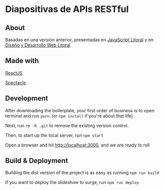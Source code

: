 # Diapositivas de APIs RESTful

## About
Basadas en una versión anterior, presentadas en [JavaScript Litoral](https://www.meetup.com/es-ES/js-litoral/) y en [Diseño y Desarrollo Web Litoral](https://www.meetup.com/es-ES/Diseno-y-Desarrollo-Web-Litoral/)


## Made with

[ReactJS](https://facebook.github.io/react/)

[Spectacle](https://github.com/FormidableLabs/spectacle)

## Development

After downloading the boilerplate, your first order of business is to open terminal and run `yarn`. (or `npm install` if you're about that life)

Next, run `rm -R .git` to remove the existing version control.

Then, to start up the local server, run `npm start`

Open a browser and hit [http://localhost:3000](http://localhost:3000), and we are ready to roll

## Build & Deployment

Building the dist version of the project is as easy as running `npm run build`

If you want to deploy the slideshow to surge, run `npm run deploy`
